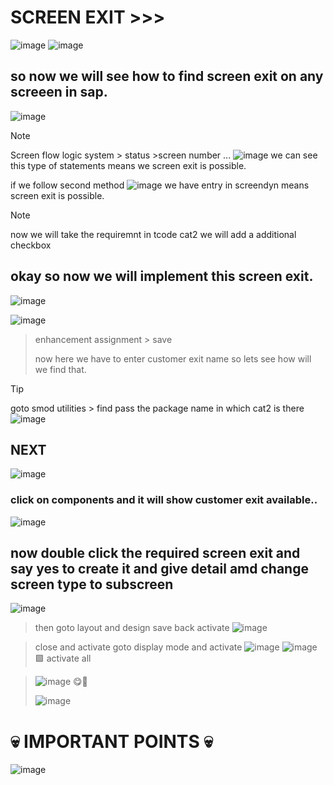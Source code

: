 # SCREEN EXIT >>>

![image](https://github.com/bhuvabhavik/MY-ABAP-CHEATSHEET/assets/49744703/40fc4522-cbf7-4779-80b4-ed93dd54e59b)
![image](https://github.com/bhuvabhavik/MY-ABAP-CHEATSHEET/assets/49744703/f3941f4f-20b1-4937-839a-64e23c4d12a0)

## so now we will see how to find screen exit on any screeen in sap.
![image](https://github.com/bhuvabhavik/MY-ABAP-CHEATSHEET/assets/49744703/bb6978e6-1dbb-456f-a092-5a7e4472ba7e)

>[!NOTE]
> Screen flow logic
> system > status >screen number ...
>![image](https://github.com/bhuvabhavik/MY-ABAP-CHEATSHEET/assets/49744703/a50b1750-31e4-4070-8de9-b088a48d4aca)
>we can see this type of statements means we screen exit is possible.
>
>if we follow second method
>![image](https://github.com/bhuvabhavik/MY-ABAP-CHEATSHEET/assets/49744703/8ef3fac3-3f33-49a2-84f2-a0de14a05f5a)
>we have entry in screendyn means screen exit is possible.


>[!NOTE]
>now we will take the requiremnt
>in tcode cat2 we will add a additional checkbox 

## okay so now we will implement this screen exit.
![image](https://github.com/bhuvabhavik/MY-ABAP-CHEATSHEET/assets/49744703/08ea57eb-d5f4-4277-bce5-53487f8093e2)

![image](https://github.com/bhuvabhavik/MY-ABAP-CHEATSHEET/assets/49744703/8e91e79e-69cd-4097-93eb-fd6bb46ed7ce)

> enhancement assignment > save
>
> now here we have to enter customer exit name so lets see how will we find that.

>[!TIP]
> goto smod
>utilities > find
> pass the package name in which cat2 is there
>![image](https://github.com/bhuvabhavik/MY-ABAP-CHEATSHEET/assets/49744703/bfb2d555-42d3-4937-ae49-1321efdbb2c2)

## NEXT
![image](https://github.com/bhuvabhavik/MY-ABAP-CHEATSHEET/assets/49744703/531a1dd2-7aa0-416c-9764-f966bb4fa99f)

### click on components and it will show customer exit available..
![image](https://github.com/bhuvabhavik/MY-ABAP-CHEATSHEET/assets/49744703/f8fdb2a1-fc47-44da-b6e7-05fd0900ec49)

## now double click the required screen exit and say yes to create it and give detail amd change screen type to subscreen

![image](https://github.com/bhuvabhavik/MY-ABAP-CHEATSHEET/assets/49744703/e2a82a09-32cc-489e-8794-42fda7b1a5ba)
> then goto layout and design save back activate
> ![image](https://github.com/bhuvabhavik/MY-ABAP-CHEATSHEET/assets/49744703/93013b1e-65a2-4803-a62a-c56f80515763)

> close and activate
> goto display mode and activate
> ![image](https://github.com/bhuvabhavik/MY-ABAP-CHEATSHEET/assets/49744703/201e237d-849c-49d0-8319-51e2c642a96e)
> ![image](https://github.com/bhuvabhavik/MY-ABAP-CHEATSHEET/assets/49744703/a9889573-f6b0-4abc-85d0-7b8f46176939)
> 🟩 activate all

> ![image](https://github.com/bhuvabhavik/MY-ABAP-CHEATSHEET/assets/49744703/a35903ac-a0ff-47c8-9060-d27aa98f5e75)
> 😋🥂
>
> ![image](https://github.com/bhuvabhavik/MY-ABAP-CHEATSHEET/assets/49744703/a1657aca-f404-43e6-8d1d-f48e489a6b37)


# 💀 IMPORTANT POINTS 💀

![image](https://github.com/bhuvabhavik/MY-ABAP-CHEATSHEET/assets/49744703/b2fead2c-4d83-48c6-b462-9d273202f0a7)










































